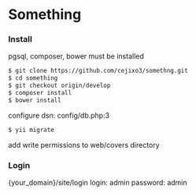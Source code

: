 # Something
### Install

pgsql, composer, bower must be installed 

```sh
$ git clone https://github.com/cejixo3/somethng.git
$ cd something
$ git checkout origin/develop
$ composer install
$ bower install
```
configure dsn: config/db.php:3
```sh
$ yii migrate
```
add write permissions to web/covers  directory

### Login
{your_domain}/site/login 
login: admin
password: admin
